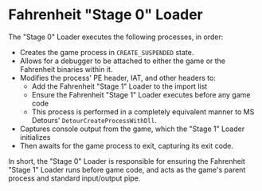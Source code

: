 # Fahrenheit "Stage 0" Loader

The "Stage 0" Loader executes the following processes, in order:
- Creates the game process in ``CREATE_SUSPENDED`` state.
- Allows for a debugger to be attached to either the game or the Fahrenheit binaries within it.
- Modifies the process' PE header, IAT, and other headers to:
    - Add the Fahrenheit "Stage 1" Loader to the import list
	- Ensure the Fahrenheit "Stage 1" Loader executes before any game code
	- This process is performed in a completely equivalent manner to MS Detours' ``DetourCreateProcessWithDll``.
- Captures console output from the game, which the "Stage 1" Loader initializes
- Then awaits for the game process to exit, capturing its exit code.

In short, the "Stage 0" Loader is responsible for ensuring the Fahrenheit "Stage 1" Loader runs before game code, and acts as the game's parent process and standard input/output pipe.
